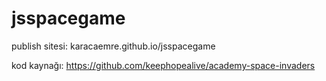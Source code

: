 # jsspacegame

publish sitesi:
karacaemre.github.io/jsspacegame

kod kaynağı:
https://github.com/keephopealive/academy-space-invaders
